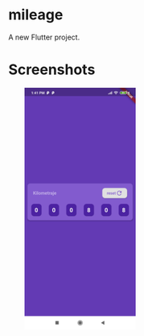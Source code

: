# mileage

A new Flutter project.

# Screenshots

&nbsp;&nbsp;&nbsp;&nbsp;&nbsp;&nbsp;&nbsp;&nbsp;<img height="480px" src="ss/ss01.jpg">&nbsp;&nbsp;&nbsp;&nbsp;&nbsp;&nbsp;&nbsp;&nbsp;&nbsp;&nbsp;&nbsp;&nbsp;&nbsp;&nbsp;&nbsp;&nbsp;

